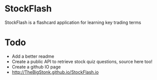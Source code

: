 # StockFlash
StockFlash is a flashcard application for learning key trading terms

# Todo
* Add a better readme
* Create a public API to retrieve stock quiz questions, source here too!
* Create a github IO page 
*   http://TheBigStonk.github.io/StockFlash.io
